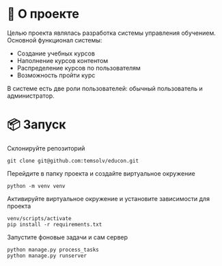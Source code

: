 # 📖 О проекте
Целью проекта являлась разработка системы управления обучением. Основной функционал системы:

 - Создание учебных курсов
 - Наполнение курсов контентом
 - Распределение курсов по пользователям
 - Возможность пройти курс

 В системе есть две роли пользователей: обычный пользователь и администратор.

# 📦 Запуск
Склонируйте репозиторий 
```
git clone git@github.com:temsolv/educon.git
```

Перейдите в папку проекта и создайте виртуальное окружение
```
python -m venv venv
```

Активируйте виртуальное окружение и установите зависимости для проекта
```
venv/scripts/activate
pip install -r requirements.txt
```

Запустите фоновые задачи и сам сервер
```
python manage.py process_tasks
python manage.py runserver
```
